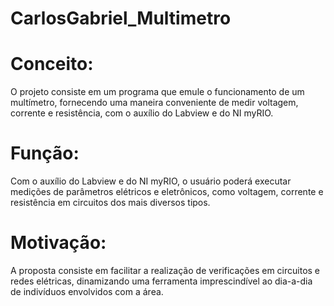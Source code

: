 # CarlosGabriel_Multimetro

# Conceito:
O projeto consiste em um programa que emule o funcionamento de um multímetro, fornecendo uma maneira conveniente de medir voltagem, corrente e resistência, com o auxílio do Labview e do NI myRIO.

# Função:
Com o auxílio do Labview e do NI myRIO, o usuário poderá executar medições de parâmetros elétricos e eletrônicos, como voltagem, corrente e resistência em circuitos dos mais diversos tipos.

# Motivação:
A proposta consiste em facilitar a realização de verificações em circuitos e redes elétricas, dinamizando uma ferramenta imprescindível ao dia-a-dia de indivíduos envolvidos com a área.
